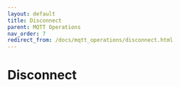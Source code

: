 ```yaml
---
layout: default
title: Disconnect
parent: MQTT Operations
nav_order: 7
redirect_from: /docs/mqtt_operations/disconnect.html
---
```


# Disconnect
